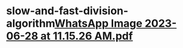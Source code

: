 # slow-and-fast-division-algorithm[WhatsApp Image 2023-06-28 at 11.15.26 AM.pdf](https://github.com/DhalavaiN/slow-and-fast-division-algorithm/files/11897355/WhatsApp.Image.2023-06-28.at.11.15.26.AM.pdf)
